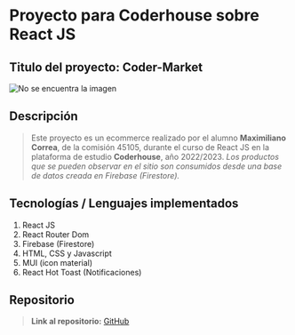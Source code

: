 # Proyecto para Coderhouse sobre React JS

## Titulo del proyecto: Coder-Market

![No se encuentra la imagen](https://firebasestorage.googleapis.com/v0/b/ecommerce-coderhouse-ccee2.appspot.com/o/Home.jpg?alt=media&token=2d4937d3-fb98-479c-822a-009635d29398)

## Descripción

>Este proyecto es un ecommerce realizado por el alumno **Maximiliano Correa**, de la comisión 45105, durante el curso de React JS en la plataforma de estudio **Coderhouse**, año 2022/2023.
*Los productos que se pueden observar en el sitio son consumidos desde una base de datos creada en Firebase (Firestore).*

## Tecnologías / Lenguajes implementados

1. React JS
2. React Router Dom
3. Firebase (Firestore)
4. HTML, CSS y Javascript
4. MUI (icon material)
5. React Hot Toast (Notificaciones)

## Repositorio

>**Link al repositorio:** [GitHub](https://github.com/Correeee/Ecommerce-MaximilianoCorrea) 